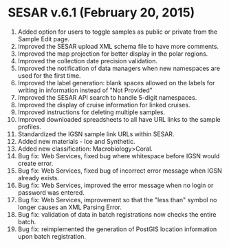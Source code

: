 # SESAR v.6.1 (February 20, 2015)
1. Added option for users to toggle samples as public or private from the Sample Edit page.
2. Improved the SESAR upload XML schema file to have more comments.
3. Improved the map projection for better display in the polar regions.
4. Improved the collection date precision validation.
5. Improved the notification of data managers when new namespaces are used for the first time.
6. Improved the label generation: blank spaces allowed on the labels for writing in information instead of "Not Provided"
7. Improved the SESAR API search to handle 5-digit namespaces.
8. Improved the display of cruise information for linked cruises.
9. Improved instructions for deleting multiple samples.
10. Improved downloaded spreadsheets to all have URL links to the sample profiles.
11. Standardized the IGSN sample link URLs within SESAR.
12. Added new materials - Ice and Synthetic.
13. Added new classification: Macrobiology>Coral.
14. Bug fix: Web Services, fixed bug where whitespace before IGSN would create error. 
15. Bug fix: Web Services, fixed bug of incorrect error message when IGSN already exists.
16. Bug fix: Web Services, improved the error message when no login or password was entered.
17. Bug fix: Web Services, improvement so that the "less than" symbol no longer causes an XML Parsing Error.
18. Bug fix: validation of data in batch registrations now checks the entire batch.
19. Bug fix: reimplemented the generation of PostGIS location information upon batch registration.
